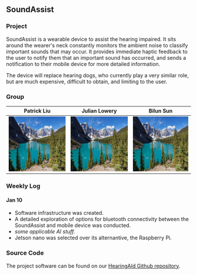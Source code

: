 ## SoundAssist

### Project

SoundAssist is a wearable device to assist the hearing impaired. It sits around the wearer's neck constantly monitors the ambient noise to classify important sounds that may occur. It provides immediate haptic feedback to the user to notify them that an important sound has occurred, and sends a notification to their mobile device for more detailed information.

The device will replace hearing dogs, who currently play a very similar role, but are much expensive, difficult to obtain, and limiting to the user.

### Group

|Patrick Liu     | Julian Lowery | Bilun Sun     |
|:--------------:|:-------------:|:-------------:|
| <img src="/lake.JPG" width="200" height="150"> |  <img src="/lake.JPG" width="200" height="150"> | <img src="/lake.JPG" width="200" height="150"> |

### Weekly Log

#### Jan 10

- Software infrastructure was created.
- A detailed exploration of options for bluetooth connectivity between the SoundAssist and mobile device was conducted.
- _some applicable AI stuff._
- Jetson nano was selected over its alternantive, the Raspberry Pi.

### Source Code

The project software can be found on our [HearingAId Github repository](https://github.com/bilunsun/HearingAId).

